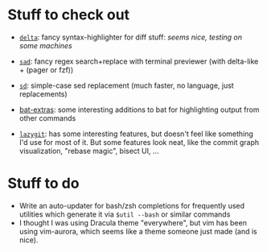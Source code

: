 Stuff to check out
==================

* [`delta`](https://github.com/dandavison/delta): fancy syntax-highlighter for diff stuff: *seems nice, testing on some machines*
* [`sad`](https://github.com/ms-jpq/sad): fancy regex search+replace with terminal previewer (with delta-like + (pager or fzf))
* [`sd`](https://github.com/chmln/sd): simple-case sed replacement (much faster, no language, just replacements)
* [bat-extras](https://github.com/eth-p/bat-extras): some interesting additions to bat for highlighting output from other commands

* [`lazygit`](https://github.com/jesseduffield/lazygit/): has some interesting features, but doesn't feel like something I'd use for most of it. But some features look neat, like the commit graph visualization, "rebase magic", bisect UI, ...

Stuff to do
===========

* Write an auto-updater for bash/zsh completions for frequently used utilities which generate it via `$util --bash` or similar commands
* I thought I was using Dracula theme "everywhere", but vim has been using vim-aurora, which seems like a theme someone just made (and is nice).
